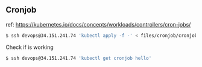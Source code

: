 ## Cronjob

ref: https://kubernetes.io/docs/concepts/workloads/controllers/cron-jobs/

```sh
$ ssh devops@34.151.241.74 'kubectl apply -f -' < files/cronjob/cronjob.yaml
```
Check if is working

```sh
$ ssh devops@34.151.241.74 'kubectl get cronjob hello'
```
